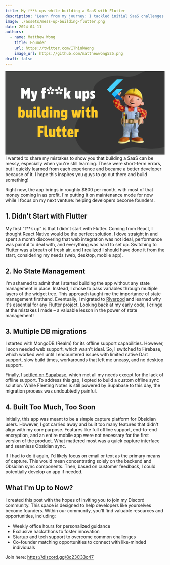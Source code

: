 ```yaml
---
title: My f**k ups while building a SaaS with Flutter
description: "Learn from my journey: I tackled initial SaaS challenges by switching from React Native to Flutter, mastering state management, navigating multiple database migrations, and refining feature overload. My app now profits $800/month as I mentor future founders."
image: ./assets/mess-up-building-flutter.png
date: 2024-04-11
authors:
  - name: Matthew Wong
    title: Founder
    url: https://twitter.com/IThinkWong
    image_url: https://github.com/matthewwong525.png
draft: false
---
```

![](assets/mess-up-building-flutter.png)
I wanted to share my mistakes to show you that building a SaaS can be messy, especially when you're still learning. These were short-term errors, but I quickly learned from each experience and became a better developer because of it. I hope this inspires you guys to go out there and build something!

Right now, the app brings in roughly $800 per month, with most of that money coming in as profit. I'm putting it on maintenance mode for now while I focus on my next venture: helping developers become founders.

<!-- truncate -->
## 1. Didn't Start with Flutter
My first "f\*\*k up" is that I didn't start with Flutter. Coming from React, I thought React Native would be the perfect solution. I dove straight in and spent a month discovering that web integration was not ideal, performance was painful to deal with, and everything
was hard to set up. Switching to Flutter was a breath of fresh air, and I realized I should have done it from the start, considering my needs (web, desktop, mobile app).

## 2. No State Management
I'm ashamed to admit that I started building the app without any state management in place. Instead, I chose to pass variables through multiple layers of the widget tree. This approach taught me the importance of state management firsthand. Eventually, I migrated
to [Riverpod](flutter-riverpod-is-not-complicated.md) and learned why it's essential for any Flutter project. Looking back at my early code, I cringe at the mistakes I made – a valuable lesson in the power of state management!

## 3. Multiple DB migrations
I started with MongoDB (Realm) for its offline support capabilities. However, I soon needed web support, which wasn't ideal. So, I switched to Firebase, which worked well until I encountered issues with limited native Dart support, slow build times, workarounds that left me uneasy, and no desktop support.

Finally, I [settled on Supabase](https://www.fleetingnotes.app/posts/migrating-from-firebase-to-supabase), which met all my needs except for the lack of offline support. To address this gap, I opted to build a custom offline sync solution. While Fleeting Notes is still powered by Supabase to this day, the migration process was undoubtedly painful.

## 4. Built Too Much, Too Soon
Initially, this app was meant to be a simple capture platform for Obsidian users. However, I got carried away and built too many features that didn't align with my core purpose. Features like full offline support, end-to-end encryption, and an entire mobile app were
not necessary for the first version of the product. What mattered most was a quick capture interface and seamless Obsidian sync.

If I had to do it again, I'd likely focus on email or text as the primary means of capture. This would mean concentrating solely on the backend and Obsidian sync components. Then, based on customer feedback, I could potentially develop an app if needed.

## What I'm Up to Now?
I created this post with the hopes of inviting you to join my Discord community. This space is designed to help developers like yourselves become founders. Within our community, you'll find valuable resources and opportunities, including:

* Weekly office hours for personalized guidance
* Exclusive hackathons to foster innovation
* Startup and tech support to overcome common challenges
* Co-founder matching opportunities to connect with like-minded individuals

Join here: https://discord.gg/8c23C33c47
